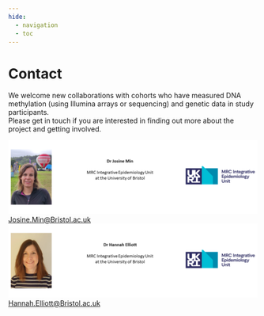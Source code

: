 ```yaml
---
hide:
  - navigation
  - toc
---
```


# Contact

We welcome new collaborations with cohorts who have measured DNA methylation (using Illumina arrays or sequencing) and genetic data in study participants.      
Please get in touch if you are interested in finding out more about the project and getting involved.   

<a href="https://research-information.bris.ac.uk/en/persons/josine-l-min" target="_blank">
<img src="https://github.com/hannah-e/DEEP_site/blob/gh-pages/assets/Min_IEU.png?raw=true">
Josine.Min@Bristol.ac.uk
</a>
<a href="https://research-information.bris.ac.uk/en/persons/hannah-r-elliott" target="_blank">
<img src="https://github.com/hannah-e/DEEP_site/blob/gh-pages/assets/Elliott_IEU.png?raw=true">
Hannah.Elliott@Bristol.ac.uk
</a>




